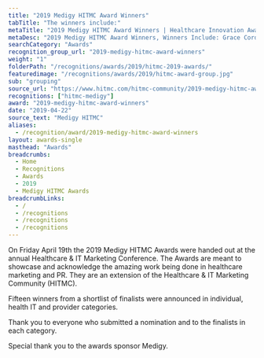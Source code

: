 ```yaml
---
title: "2019 Medigy HITMC Award Winners"
tabTitle: "The winners include:"
metaTitle: "2019 Medigy HITMC Award Winners | Healthcare Innovation Awards | Medigy &#8480"
metaDesc: "2019 Medigy HITMC Award Winners, Winners Include: Grace Cordovano, Spectrum Health Care and Medhost"
searchCategory: "Awards"
recognition_group_url: "2019-medigy-hitmc-award-winners"
weight: "1"
folderPath: "/recognitions/awards/2019/hitmc-2019-awards/"
featuredimage: "/recognitions/awards/2019/hitmc-award-group.jpg"
sub: "grouping"
source_url: "https://www.hitmc.com/hitmc-community/2019-medigy-hitmc-award-winners/"
recognitions: ["hitmc-medigy"]
award: "2019-medigy-hitmc-award-winners"
date: "2019-04-22"
source_text: "Medigy HITMC"
aliases:
  - /recognition/award/2019-medigy-hitmc-award-winners
layout: awards-single
masthead: "Awards"
breadcrumbs:
  - Home
  - Recognitions
  - Awards
  - 2019
  - Medigy HITMC Awards
breadcrumbLinks:
  - /
  - /recognitions
  - /recognitions
  - /recognitions
---
```


On Friday April 19th the 2019 Medigy HITMC Awards were handed out at the annual Healthcare & IT Marketing Conference. The Awards are meant to showcase and acknowledge the amazing work being done in healthcare marketing and PR. They are an extension of the Healthcare & IT Marketing Community (HITMC).

Fifteen winners from a shortlist of finalists were announced in individual, health IT and provider categories.

Thank you to everyone who submitted a nomination and to the finalists in each category.

Special thank you to the awards sponsor Medigy.
